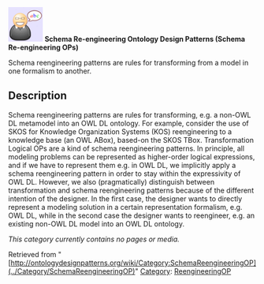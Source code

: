 [![](../images/thumb/6/6f/Definition.gif/70px-Definition.gif)](../Image/Definition.gif "Definition.gif")
__Schema Re-engineering Ontology Design Patterns (Schema Re-engineering OPs)__

Schema reengineering patterns are rules for transforming from a model in one formalism to another.


  



  




##   Description


Schema reengineering patterns are rules for transforming, e.g. a non-OWL DL
metamodel into an OWL DL ontology. For example, consider the use of SKOS
for Knowledge Organization Systems (KOS) reengineering to a knowledge
base (an OWL ABox), based-on the SKOS TBox. Transformation Logical OPs
are a kind of schema reengineering patterns. In principle, all modeling problems can be represented as higher-order logical expressions, and if we have to
represent them e.g. in OWL DL, we implicitly apply a schema reengineering
pattern in order to stay within the expressivity of OWL DL. However, we also
(pragmatically) distinguish between transformation and schema reengineering
patterns because of the different intention of the designer. In the first case,
the designer wants to directly represent a modeling solution in a certain representation formalism, e.g. OWL DL, while in the second case the designer
wants to reengineer, e.g. an existing non-OWL DL model into an OWL DL
ontology.




_This category currently contains no pages or media._



Retrieved from "[http://ontologydesignpatterns.org/wiki/Category:SchemaReengineeringOP](../Category/SchemaReengineeringOP)"
 [Category](http://ontologydesignpatterns.org/wiki/Special:Categories "Special:Categories"): [ReengineeringOP](../Category/ReengineeringOP "Category:ReengineeringOP")